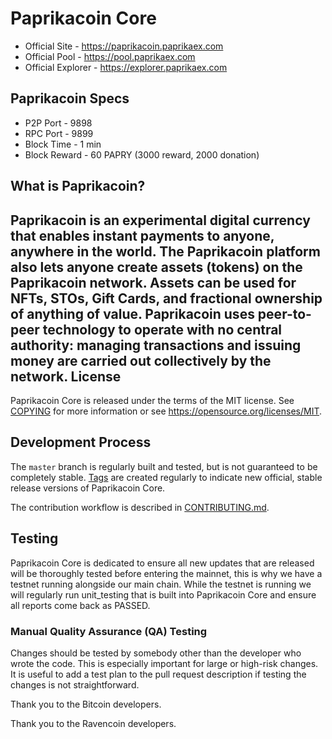 Paprikacoin Core
==================================

* Official Site - https://paprikacoin.paprikaex.com
* Official Pool - https://pool.paprikaex.com
* Official Explorer - https://explorer.paprikaex.com

Paprikacoin Specs
-----------------
* P2P Port - 9898
* RPC Port - 9899
* Block Time - 1 min
* Block Reward - 60 PAPRY (3000 reward, 2000 donation)

What is Paprikacoin?
-----------------
Paprikacoin is an experimental digital currency that enables instant payments to anyone, anywhere in the world. The Paprikacoin platform also lets anyone create assets (tokens) on the Paprikacoin network. Assets can be used for NFTs, STOs, Gift Cards, and fractional ownership of anything of value. Paprikacoin uses peer-to-peer technology to operate with no central authority: managing transactions and issuing money are carried out collectively by the network.
License
-------

Paprikacoin Core is released under the terms of the MIT license. See [COPYING](COPYING) for more
information or see https://opensource.org/licenses/MIT.

Development Process
-------------------

The `master` branch is regularly built and tested, but is not guaranteed to be
completely stable. [Tags](https://github.com/JustAResearcher/Paprikacoin/tags) are created
regularly to indicate new official, stable release versions of Paprikacoin Core.

The contribution workflow is described in [CONTRIBUTING.md](CONTRIBUTING.md).

Testing
-------
Paprikacoin Core is dedicated to ensure all new updates that are released will be thoroughly tested before entering the mainnet, this is why we have a testnet running alongside our main chain. While the testnet is running we will regularly run unit_testing that is built into Paprikacoin Core and ensure all reports come back as PASSED.


### Manual Quality Assurance (QA) Testing

Changes should be tested by somebody other than the developer who wrote the
code. This is especially important for large or high-risk changes. It is useful
to add a test plan to the pull request description if testing the changes is
not straightforward.


Thank you to the Bitcoin developers.

Thank you to the Ravencoin developers.
